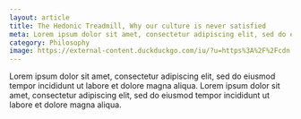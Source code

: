 ```yaml
---
layout: article
title: The Hedonic Treadmill, Why our culture is never satisfied
meta: Lorem ipsum dolor sit amet, consectetur adipiscing elit, sed do eiusmod tempor incididunt ut labore et dolore magna aliqua.
category: Philosophy
image: https://external-content.duckduckgo.com/iu/?u=https%3A%2F%2Fcdn.newsapi.com.au%2Fimage%2Fv1%2F657e0e903bee5d1564fd66ce0c34e6c0&f=1&nofb=1
---
```


Lorem ipsum dolor sit amet, consectetur adipiscing elit, sed do eiusmod tempor incididunt ut labore et dolore magna aliqua. Lorem ipsum dolor sit amet, consectetur adipiscing elit, sed do eiusmod tempor incididunt ut labore et dolore magna aliqua.